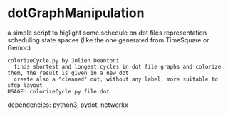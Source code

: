 # dotGraphManipulation
a simple script to higlight some schedule on dot files representation scheduling state spaces (like the one generated from TimeSquare or Gemoc)


    colorizeCycle.py by Julien Deantoni
      finds shortest and longest cycles in dot file graphs and colorize them, the result is given in a new dot
      create also a "cleaned" dot, without any label, more suitable to sfdp layout
    USAGE: colorizeCycle.py file.dot
    
dependencies: python3, pydot, networkx
